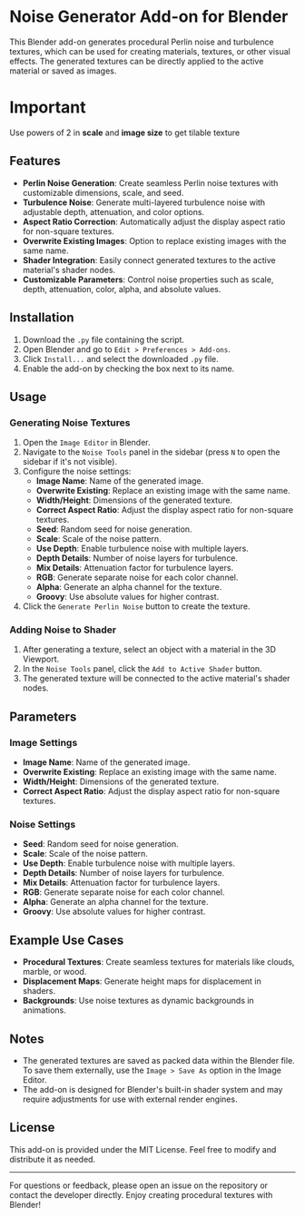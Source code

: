 # Noise Generator Add-on for Blender

This Blender add-on generates procedural Perlin noise and turbulence textures, which can be used for creating materials, textures, or other visual effects. The generated textures can be directly applied to the active material or saved as images.

# Important
Use powers of 2 in **scale** and **image size** to get tilable texture

## Features

- **Perlin Noise Generation**: Create seamless Perlin noise textures with customizable dimensions, scale, and seed.
- **Turbulence Noise**: Generate multi-layered turbulence noise with adjustable depth, attenuation, and color options.
- **Aspect Ratio Correction**: Automatically adjust the display aspect ratio for non-square textures.
- **Overwrite Existing Images**: Option to replace existing images with the same name.
- **Shader Integration**: Easily connect generated textures to the active material's shader nodes.
- **Customizable Parameters**: Control noise properties such as scale, depth, attenuation, color, alpha, and absolute values.

## Installation

1. Download the `.py` file containing the script.
2. Open Blender and go to `Edit > Preferences > Add-ons`.
3. Click `Install...` and select the downloaded `.py` file.
4. Enable the add-on by checking the box next to its name.

## Usage

### Generating Noise Textures

1. Open the `Image Editor` in Blender.
2. Navigate to the `Noise Tools` panel in the sidebar (press `N` to open the sidebar if it's not visible).
3. Configure the noise settings:
   - **Image Name**: Name of the generated image.
   - **Overwrite Existing**: Replace an existing image with the same name.
   - **Width/Height**: Dimensions of the generated texture.
   - **Correct Aspect Ratio**: Adjust the display aspect ratio for non-square textures.
   - **Seed**: Random seed for noise generation.
   - **Scale**: Scale of the noise pattern.
   - **Use Depth**: Enable turbulence noise with multiple layers.
   - **Depth Details**: Number of noise layers for turbulence.
   - **Mix Details**: Attenuation factor for turbulence layers.
   - **RGB**: Generate separate noise for each color channel.
   - **Alpha**: Generate an alpha channel for the texture.
   - **Groovy**: Use absolute values for higher contrast.
4. Click the `Generate Perlin Noise` button to create the texture.

### Adding Noise to Shader

1. After generating a texture, select an object with a material in the 3D Viewport.
2. In the `Noise Tools` panel, click the `Add to Active Shader` button.
3. The generated texture will be connected to the active material's shader nodes.

## Parameters

### Image Settings
- **Image Name**: Name of the generated image.
- **Overwrite Existing**: Replace an existing image with the same name.
- **Width/Height**: Dimensions of the generated texture.
- **Correct Aspect Ratio**: Adjust the display aspect ratio for non-square textures.

### Noise Settings
- **Seed**: Random seed for noise generation.
- **Scale**: Scale of the noise pattern.
- **Use Depth**: Enable turbulence noise with multiple layers.
- **Depth Details**: Number of noise layers for turbulence.
- **Mix Details**: Attenuation factor for turbulence layers.
- **RGB**: Generate separate noise for each color channel.
- **Alpha**: Generate an alpha channel for the texture.
- **Groovy**: Use absolute values for higher contrast.

## Example Use Cases

- **Procedural Textures**: Create seamless textures for materials like clouds, marble, or wood.
- **Displacement Maps**: Generate height maps for displacement in shaders.
- **Backgrounds**: Use noise textures as dynamic backgrounds in animations.

## Notes

- The generated textures are saved as packed data within the Blender file. To save them externally, use the `Image > Save As` option in the Image Editor.
- The add-on is designed for Blender's built-in shader system and may require adjustments for use with external render engines.

## License

This add-on is provided under the MIT License. Feel free to modify and distribute it as needed.

---

For questions or feedback, please open an issue on the repository or contact the developer directly. Enjoy creating procedural textures with Blender!
